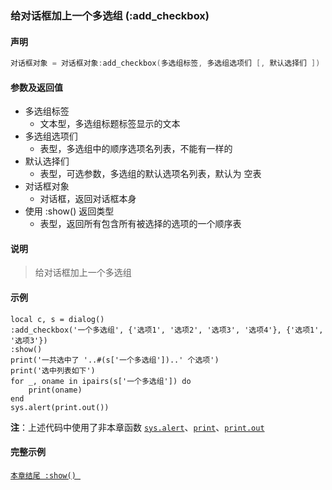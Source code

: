 ### 给对话框加上一个多选组 \(**:add\_checkbox**\)


#### 声明
```lua
对话框对象 = 对话框对象:add_checkbox(多选组标签, 多选组选项们 [, 默认选择们 ])
```


#### 参数及返回值
- 多选组标签
    - 文本型，多选组标题标签显示的文本
- 多选组选项们
    - 表型，多选组中的顺序选项名列表，不能有一样的
- 默认选择们
    - 表型，可选参数，多选组的默认选项名列表，默认为 空表
- 对话框对象
    - 对话框，返回对话框本身
- 使用 :show\(\) 返回类型
    - 表型，返回所有包含所有被选择的选项的一个顺序表


#### 说明  
> 给对话框加上一个多选组  


#### 示例  
```
local c, s = dialog()
:add_checkbox('一个多选组', {'选项1', '选项2', '选项3', '选项4'}, {'选项1', '选项3'})
:show()
print('一共选中了 '..#(s['一个多选组'])..' 个选项')
print('选中列表如下')
for _, oname in ipairs(s['一个多选组']) do
    print(oname)
end
sys.alert(print.out())
```
**注**：上述代码中使用了非本章函数 [`sys.alert`](/Handbook/sys/sys.alert.md)、[`print`](/Handbook/develop-helper/print.md)、[`print.out`](/Handbook/develop-helper/print.out.md)  


#### 完整示例
[`本章结尾 :show() `](/Handbook/dialog/_show.md)  

